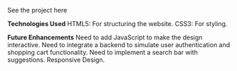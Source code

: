 See the project <a herf="https://b-rajshekar.github.io/AmazonClone/">here</a>

**Technologies Used**
HTML5: For structuring the website.
CSS3: For styling.

**Future Enhancements**
Need to add JavaScript to make the design interactive.
Need to integrate a backend to simulate user authentication and shopping cart functionality.
Need to implement a search bar with suggestions.
Responsive Design.
